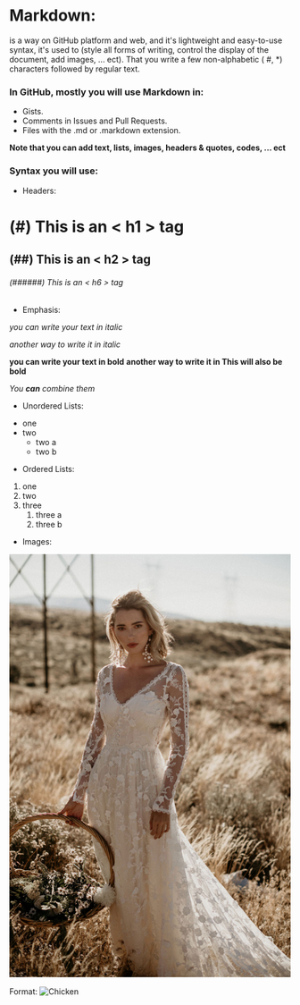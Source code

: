 # Markdown: 
is a way on GitHub platform and web, and it's lightweight and easy-to-use syntax, it's used to (style all forms of writing, control the display of the document, add images, ... ect). That you write a few non-alphabetic ( #, *) characters followed by regular text.
### In GitHub, mostly you will use Markdown in:
- Gists.
- Comments in Issues and Pull Requests.
- Files with the .md or .markdown extension.

**Note that you can add text, lists, images, headers & quotes, codes, ... ect**
###  Syntax you will use:
- Headers:
# (#) This is an < h1 > tag
## (##) This is an < h2 > tag
###### (######) This is an < h6 > tag

- Emphasis:

*you can write your text in italic*

_another way to write it in italic_

**you can write your text in bold**
__another way to write it in This will also be bold__

_You **can** combine them_

- Unordered Lists:
* one
* two
  * two a  
  * two b
- Ordered Lists:
1. one 
1. two
1. three
   1. three a
   1. three b
- Images:


![Dress Photo](dress.jpg)

Format: ![Chicken](https://www.google.com/url?sa=i&url=https%3A%2F%2Funsplash.com%2Fs%2Fphotos%2Fphotos&psig=AOvVaw2_wt8Yn07ybIvnoZPmgIoz&ust=1592839003126000&source=images&cd=vfe&ved=0CAIQjRxqFwoTCIjJyOmZk-oCFQAAAAAdAAAAABAD)
